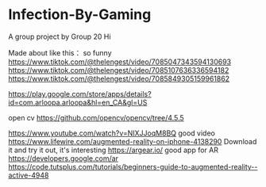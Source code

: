 # Infection-By-Gaming
A group project by Group 20 
Hi


Made about like this： so funny https://www.tiktok.com/@thelengest/video/7085047343594130693 https://www.tiktok.com/@thelengest/video/7085107636336594182 https://www.tiktok.com/@thelengest/video/7085849305159961862

https://play.google.com/store/apps/details?id=com.arloopa.arloopa&hl=en_CA&gl=US

open cv https://github.com/opencv/opencv/tree/4.5.5

https://www.youtube.com/watch?v=NIXJJoqM8BQ good video https://www.lifewire.com/augmented-reality-on-iphone-4138290 Download it and try it out, it's interesting https://argear.io/ good app for AR https://developers.google.com/ar https://code.tutsplus.com/tutorials/beginners-guide-to-augmented-reality--active-4948
